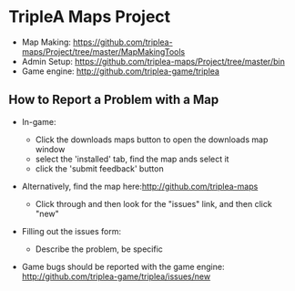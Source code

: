 # TripleA Maps Project

* Map Making: https://github.com/triplea-maps/Project/tree/master/MapMakingTools
* Admin Setup: https://github.com/triplea-maps/Project/tree/master/bin
* Game engine: http://github.com/triplea-game/triplea

## How to Report a Problem with a Map

* In-game:
  * Click the downloads maps button to open the downloads map window
  * select the 'installed' tab, find the map ands select it
  * click the 'submit feedback' button
* Alternatively, find the map here:http://github.com/triplea-maps
  * Click through and then look for the "issues" link, and then click "new"

* Filling out the issues form:
  * Describe the problem, be specific

* Game bugs should be reported with the game engine: http://github.com/triplea-game/triplea/issues/new
